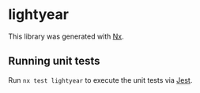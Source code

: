 # lightyear

This library was generated with [Nx](https://nx.dev).

## Running unit tests

Run `nx test lightyear` to execute the unit tests via [Jest](https://jestjs.io).
